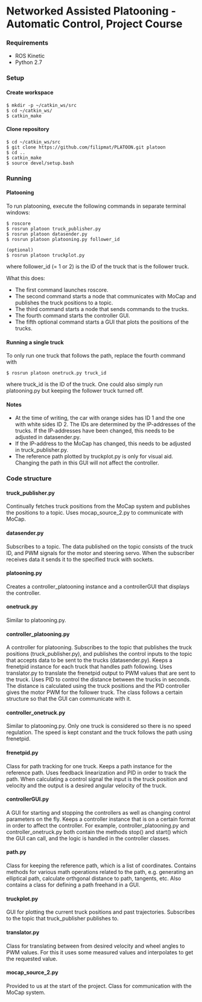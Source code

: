 # Networked Assisted Platooning - Automatic Control, Project Course


### Requirements
- ROS Kinetic
- Python 2.7


### Setup

#### Create workspace

	$ mkdir -p ~/catkin_ws/src
	$ cd ~/catkin_ws/
	$ catkin_make

#### Clone repository

	$ cd ~/catkin_ws/src
	$ git clone https://github.com/filipmat/PLATOON.git platoon
	$ cd ..
	$ catkin_make
	$ source devel/setup.bash


### Running

#### Platooning
To run platooning, execute the following commands in separate terminal windows:

	$ roscore
	$ rosrun platoon truck_publisher.py
	$ rosrun platoon datasender.py
	$ rosrun platoon platooning.py follower_id
	
	(optional)
	$ rosrun platoon truckplot.py
where follower_id (= 1 or 2) is the ID of the truck that is the follower truck.

What this does:
- The first command launches roscore.
- The second command starts a node that communicates with MoCap and publishes the truck positions to a topic.
- The third command starts a node that sends commands to the trucks.
- The fourth command starts the controller GUI.
- The fifth optional command starts a GUI that plots the positions of the trucks.

#### Running a single truck
To only run one truck that follows the path, replace the fourth command with 

	$ rosrun platoon onetruck.py truck_id
where truck_id is the ID of the truck. 
One could also simply run platooning.py but keeping the follower truck turned off. 

#### Notes
- At the time of writing, the car with orange sides has ID 1 and the one with white sides ID 2. The IDs are determined by the IP-addresses of the trucks. If the IP-addresses have been changed, this needs to be adjusted in datasender.py.
- If the IP-address to the MoCap has changed, this needs to be adjusted in truck_publisher.py.
- The reference path plotted by truckplot.py is only for visual aid. Changing the path in this GUI will not affect the controller. 


### Code structure

#### truck_publisher.py
Continually fetches truck positions from the MoCap system and publishes the positions to a topic. Uses mocap_source_2.py to communicate with MoCap. 

#### datasender.py
Subscribes to a topic. The data published on the topic consists of the truck ID, and PWM signals for the motor and steering servo. When the subscriber receives data it sends it to the specified truck with sockets.

#### platooning.py
Creates a controller_platooning instance and a controllerGUI that displays the controller.

#### onetruck.py
Similar to platooning.py.

#### controller_platooning.py
A controller for platooning. Subscribes to the topic that publishes the truck positions (truck_publisher.py), and publishes the control inputs to the topic that accepts data to be sent to the trucks (datasender.py). 
Keeps a frenetpid instance for each truck that handles path following. Uses translator.py to translate the frenetpid output to PWM values that are sent to the truck.
Uses PID to control the distance between the trucks in seconds. The distance is calculated using the truck positions and the PID controller gives the motor PWM for the follower truck.
The class follows a certain structure so that the GUI can communicate with it. 

#### controller_onetruck.py
Similar to platooning.py.
Only one truck is considered so there is no speed regulation. The speed is kept constant and the truck follows the path using frenetpid.

#### frenetpid.py
Class for path tracking for one truck. Keeps a path instance for the reference path. Uses feedback linearization and PID in order to track the path. When calculating a control signal the input is the truck position and velocity and the output is a desired angular velocity of the truck. 

#### controllerGUI.py
A GUI for starting and stopping the controllers as well as changing control parameters on the fly. Keeps a controller instance that is on a certain format in order to affect the controller. For example, controller_platooning.py and controller_onetruck.py both contain the methods stop() and start() which the GUI can call, and the logic is handled in the controller classes. 

#### path.py
Class for keeping the reference path, which is a list of coordinates. Contains methods for various math operations related to the path, e.g. generating an elliptical path, calculate orthgonal distance to path, tangents, etc. 
Also contains a class for defining a path freehand in a GUI. 

#### truckplot.py
GUI for plotting the current truck positions and past trajectories. Subscribes to the topic that truck_publisher publishes to.

#### translator.py
Class for translating between from desired velocity and wheel angles to PWM values. For this it uses some measured values and interpolates to get the requested value. 

#### mocap_source_2.py
Provided to us at the start of the project. Class for communication with the MoCap system.
